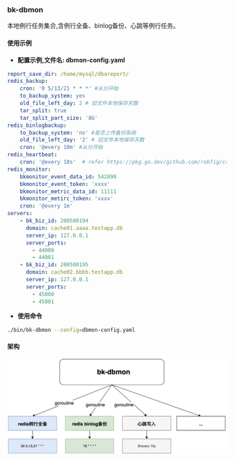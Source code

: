 ### bk-dbmon
本地例行任务集合,含例行全备、binlog备份、心跳等例行任务。

#### 使用示例
- **配置示例,文件名: dbmon-config.yaml**
```yaml
report_save_dir: /home/mysql/dbareport/
redis_backup:
    cron: '0 5/13/21 * * *' #从分开始
    to_backup_system: yes
    old_file_left_day: 2 # 旧文件本地保存天数
    tar_split: true
    tar_split_part_size: '8G'
redis_binlogbackup:
    to_backup_system: 'no' #是否上传备份系统
    old_file_left_day: '2' # 旧文件本地保存天数
    cron: '@every 10m' #从分开始
redis_heartbeat:
    cron: '@every 10s'  # refer https://pkg.go.dev/github.com/robfig/cron
redis_monitor:
    bkmonitor_event_data_id: 542898
    bkmonitor_event_token: 'xxxx'
    bkmonitor_metric_data_id: 11111
    bkmonitor_metirc_token: 'xxxx'
    cron: '@every 1m'
servers:
    - bk_biz_id: 200500194
      domain: cache01.aaaa.testapp.db
      server_ip: 127.0.0.1
      server_ports:
        - 44000
        - 44001
    - bk_biz_id: 200500195
      domain: cache02.bbbb.testapp.db
      server_ip: 127.0.0.1
      server_ports:
        - 45000
        - 45001
```

- **使用命令**
```sh
./bin/bk-dbmon --config=dbmon-config.yaml
```

#### 架构
![bk-dbmon-structurer](./imgs/bk-dbmon-structurer.png)
